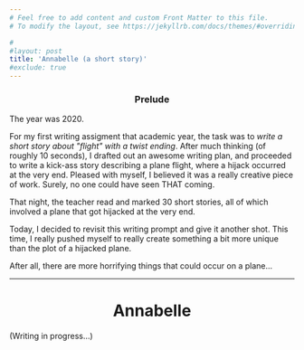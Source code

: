 ```yaml
---
# Feel free to add content and custom Front Matter to this file.
# To modify the layout, see https://jekyllrb.com/docs/themes/#overriding-theme-defaults

#
#layout: post
title: 'Annabelle (a short story)'
#exclude: true
---
```

<h3 style="text-align: center;">Prelude</h3>
The year was 2020. 

For my first writing assigment that academic year, the task was to *write a short story about "flight" with a twist ending*. After much thinking (of roughly 10 seconds), I drafted out an awesome writing plan, and proceeded to write a kick-ass story describing a plane flight, where a hijack occurred at the very end. Pleased with myself, I believed it was a really creative piece of work. Surely, no one could have seen THAT coming.

That night, the teacher read and marked 30 short stories, all of which involved a plane that got hijacked at the very end. 

Today, I decided to revisit this writing prompt and give it another shot. This time, I really pushed myself to really create something a bit more unique than the plot of a hijacked plane.

After all, there are more horrifying things that could occur on a plane...


------

<h1 style="text-align: center;">Annabelle</h1>

(Writing in progress...)
